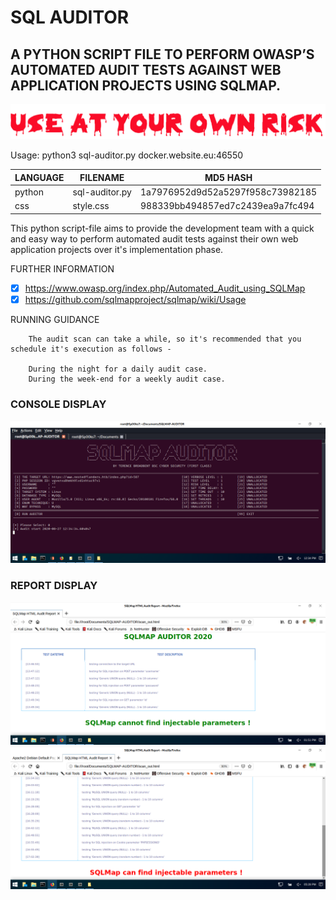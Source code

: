 # SQL AUDITOR
## A PYTHON SCRIPT FILE TO PERFORM OWASP’S AUTOMATED AUDIT TESTS AGAINST WEB APPLICATION PROJECTS USING SQLMAP.

![Screenshot](risk1.png) 

Usage: python3 sql-auditor.py docker.website.eu:46550

| LANGUAGE | FILENAME       | MD5 HASH                         | 
|--------  |---------       |---------                         | 
| python   | sql-auditor.py | 1a7976952d9d52a5297f958c73982185 | 
| css      | style.css      | 988339bb494857ed7c2439ea9a7fc494 |

This python script-file aims to provide the development team with a quick and easy way to perform automated audit tests against their own web application projects over it's implementation phase.

FURTHER INFORMATION
- [x] https://www.owasp.org/index.php/Automated_Audit_using_SQLMap
- [x] https://github.com/sqlmapproject/sqlmap/wiki/Usage
        
RUNNING GUIDANCE

        The audit scan can take a while, so it's recommended that you schedule it's execution as follows -
        
        During the night for a daily audit case.
        During the week-end for a weekly audit case.

### CONSOLE DISPLAY
![Screenshot](picture1.png) 

### REPORT DISPLAY
![Screenshot](ExampleReport-1.png)
![Screenshot](ExampleReport-2.png)

